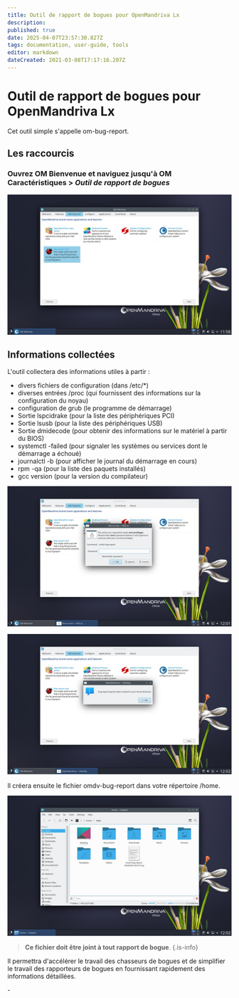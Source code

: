 ```yaml
---
title: Outil de rapport de bogues pour OpenMandriva Lx
description: 
published: true
date: 2025-04-07T23:57:30.827Z
tags: documentation, user-guide, tools
editor: markdown
dateCreated: 2021-03-08T17:17:16.207Z
---
```


# Outil de rapport de bogues pour OpenMandriva Lx
Cet outil simple s'appelle om-bug-report.

## Les raccourcis
### Ouvrez OM Bienvenue et naviguez jusqu'à OM Caractéristiques > *Outil de rapport de bogues*

![om43-bugreportwelc.jpg](/images/om43-bugreportwelc.jpg)


## Informations collectées
L'outil collectera des informations utiles à partir :

- divers fichiers de configuration (dans /etc/*)
- diverses entrées /proc (qui fournissent des informations sur la configuration du noyau)
- configuration de grub (le programme de démarrage)
- Sortie lspcidrake (pour la liste des périphériques PCI)
- Sortie lsusb (pour la liste des périphériques USB)
- Sortie dmidecode (pour obtenir des informations sur le matériel à partir du BIOS)
- systemctl -failed (pour signaler les systèmes ou services dont le démarrage a échoué)
- journalctl -b (pour afficher le journal du démarrage en cours)
- rpm -qa (pour la liste des paquets installés)
- gcc version (pour la version du compilateur)

![om43-bugreportpsw.jpg](/images/om43-bugreportpsw.jpg)

![om43-bugreportpopup.jpg](/images/om43-bugreportpopup.jpg)

Il créera ensuite le fichier omdv-bug-report dans votre répertoire /home.

![om43-bugreportfile.jpg](/images/om43-bugreportfile.jpg)

> **Ce fichier doit être joint à tout rapport de bogue**.
{.is-info}

Il permettra d'accélérer le travail des chasseurs de bogues et de simplifier le travail des rapporteurs de bogues en fournissant rapidement des informations détaillées.

\- 


